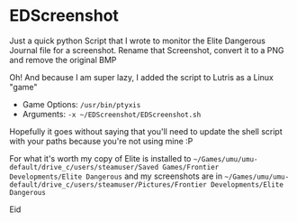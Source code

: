 # EDScreenshot

Just a quick python Script that I wrote to monitor the Elite Dangerous Journal file for a screenshot. Rename that Screenshot, convert it to a PNG and remove the original BMP

Oh! And because I am super lazy, I added the script to Lutris as a Linux "game"

* Game Options: `/usr/bin/ptyxis`
* Arguments: `-x ~/EDScreenshot/EDScreenshot.sh`

Hopefully it goes without saying that you'll need to update the shell script with your paths because you're not using mine :P

For what it's worth my copy of Elite is installed to `~/Games/umu/umu-default/drive_c/users/steamuser/Saved Games/Frontier Developments/Elite Dangerous`
 and my screenshots are in `~/Games/umu/umu-default/drive_c/users/steamuser/Pictures/Frontier Developments/Elite Dangerous`

Eid